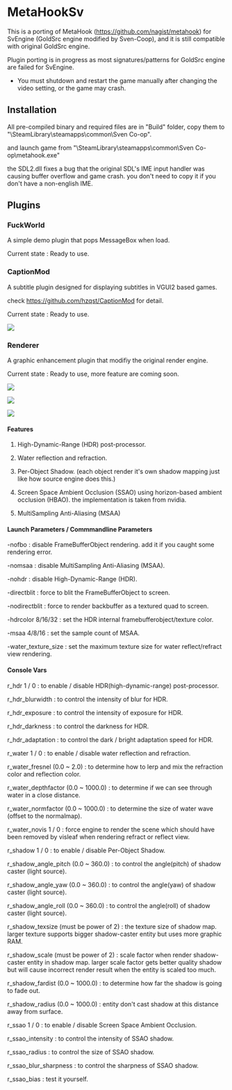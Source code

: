 # MetaHookSv
This is a porting of MetaHook (https://github.com/nagist/metahook) for SvEngine (GoldSrc engine modified by Sven-Coop), and it is still compatible with original GoldSrc engine.

Plugin porting is in progress as most signatures/patterns for GoldSrc engine are failed for SvEngine.

* You must shutdown and restart the game manually after changing the video setting, or the game may crash.

## Installation

All pre-compiled binary and required files are in "Build" folder, copy them to "\SteamLibrary\steamapps\common\Sven Co-op\".

and launch game from "\SteamLibrary\steamapps\common\Sven Co-op\metahook.exe"

the SDL2.dll fixes a bug that the original SDL's IME input handler was causing buffer overflow and game crash. you don't need to copy it if you don't have a non-english IME.

## Plugins

### FuckWorld

A simple demo plugin that pops MessageBox when load.

Current state : Ready to use.

### CaptionMod

A subtitle plugin designed for displaying subtitles in VGUI2 based games.

check https://github.com/hzqst/CaptionMod for detail.

Current state : Ready to use.

![](https://github.com/hzqst/MetaHookSv/raw/main/img/1.png)

### Renderer

A graphic enhancement plugin that modifiy the original render engine.

Current state : Ready to use, more feature are coming soon.

![](https://github.com/hzqst/MetaHookSv/raw/main/img/2.png)

![](https://github.com/hzqst/MetaHookSv/raw/main/img/3.png)

![](https://github.com/hzqst/MetaHookSv/raw/main/img/4.png)

#### Features

1. High-Dynamic-Range (HDR) post-processor.

2. Water reflection and refraction.

3. Per-Object Shadow. (each object render it's own shadow mapping just like how source engine does this.)

4. Screen Space Ambient Occlusion (SSAO) using horizon-based ambient occlusion (HBAO). the implementation is taken from nvidia.

5. MultiSampling Anti-Aliasing (MSAA)

#### Launch Parameters / Commmandline Parameters

-nofbo : disable FrameBufferObject rendering. add it if you caught some rendering error.

-nomsaa : disable MultiSampling Anti-Aliasing (MSAA).

-nohdr : disable High-Dynamic-Range (HDR).

-directblit : force to blit the FrameBufferObject to screen.

-nodirectblit : force to render backbuffer as a textured quad to screen.

-hdrcolor 8/16/32 : set the HDR internal framebufferobject/texture color.

-msaa 4/8/16 : set the sample count of MSAA.

-water_texture_size : set the maximum texture size for water reflect/refract view rendering.

#### Console Vars

r_hdr 1 / 0 : to enable / disable HDR(high-dynamic-range) post-processor.

r_hdr_blurwidth : to control the intensity of blur for HDR.

r_hdr_exposure : to control the intensity of exposure for HDR.

r_hdr_darkness : to control the darkness for HDR.

r_hdr_adaptation : to control the dark / bright adaptation speed for HDR.

r_water 1 / 0 : to enable / disable water reflection and refraction.

r_water_fresnel (0.0 ~ 2.0) : to determine how to lerp and mix the refraction color and reflection color.

r_water_depthfactor (0.0 ~ 1000.0) : to determine if we can see through water in a close distance.

r_water_normfactor (0.0 ~ 1000.0) : to determine the size of water wave (offset to the normalmap).

r_water_novis 1 / 0 : force engine to render the scene which should have been removed by visleaf when rendering refract or reflect view.

r_shadow 1 / 0 : to enable / disable Per-Object Shadow.

r_shadow_angle_pitch (0.0 ~ 360.0) : to control the angle(pitch) of shadow caster (light source).

r_shadow_angle_yaw (0.0 ~ 360.0) : to control the angle(yaw) of shadow caster (light source).

r_shadow_angle_roll (0.0 ~ 360.0) : to control the angle(roll) of shadow caster (light source).

r_shadow_texsize (must be power of 2) : the texture size of shadow map. larger texture supports bigger shadow-caster entity but uses more graphic RAM.

r_shadow_scale (must be power of 2) : scale factor when render shadow-caster entity in shadow map. larger scale factor gets better quality shadow but will cause incorrect render result when the entity is scaled too much.

r_shadow_fardist (0.0 ~ 1000.0) : to determine how far the shadow is going to fade out.

r_shadow_radius (0.0 ~ 1000.0) : entity don't cast shadow at this distance away from surface.

r_ssao 1 / 0 : to enable / disable Screen Space Ambient Occlusion.

r_ssao_intensity : to control the intensity of SSAO shadow.

r_ssao_radius : to control the size of SSAO shadow.

r_ssao_blur_sharpness : to control the sharpness of SSAO shadow.

r_ssao_bias : test it yourself.
